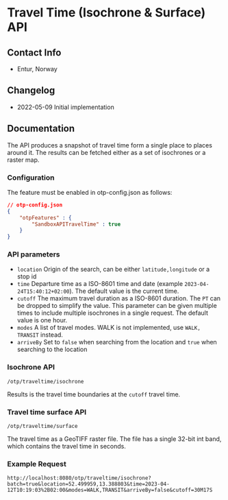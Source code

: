 # Travel Time (Isochrone & Surface) API

## Contact Info

- Entur, Norway

## Changelog

- 2022-05-09 Initial implementation

## Documentation

The API produces a snapshot of travel time form a single place to places around it. The results can
be fetched either as a set of isochrones or a raster map.

### Configuration

The feature must be enabled in otp-config.json as follows:

```JSON
// otp-config.json
{
    "otpFeatures" : {
        "SandboxAPITravelTime" : true
    }
}
```

### API parameters

- `location` Origin of the search, can be either `latitude,longitude` or a stop id
- `time` Departure time as a ISO-8601 time and date (example `2023-04-24T15:40:12+02:00`). The default value is the current time.
- `cutoff` The maximum travel duration as a ISO-8601 duration. The `PT` can be dropped to simplify the value. 
  This parameter can be given multiple times to include multiple isochrones in a single request.
  The default value is one hour.
- `modes` A list of travel modes. WALK is not implemented, use `WALK, TRANSIT` instead.
- `arriveBy` Set to `false` when searching from the location and `true` when searching to the 
  location

### Isochrone API

`/otp/traveltime/isochrone`

Results is the travel time boundaries at the `cutoff` travel time.

### Travel time surface API

`/otp/traveltime/surface`

The travel time as a GeoTIFF raster file. The file has a single 32-bit int band, which contains the 
travel time in seconds.

### Example Request

```
http://localhost:8080/otp/traveltime/isochrone?batch=true&location=52.499959,13.388803&time=2023-04-12T10:19:03%2B02:00&modes=WALK,TRANSIT&arriveBy=false&cutoff=30M17S
```
